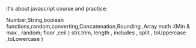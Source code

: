 it's about javascript course and practice:

Number,String,boolean
functions,random,converting,Concatenation,Rounding ,Array
math :(Min & max , random; floor ,ceil )
str(.trim, length , includes , split , toUppercase ,toLowercase )
